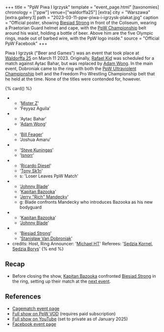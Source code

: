+++
title = "PpW Piwa I Igrzysk"
template = "event_page.html"
[taxonomies]
chronology = ["ppw"]
venue=["waldorffa25"]
[extra]
city = "Warszawa"
[extra.gallery.1]
path = "2023-03-11-ppw-piwa-i-igrzysk-plakat.jpg"
caption = "Official poster, showing [Biesiad Strong](@/w/biesiad.md) in front of the Coliseum, wearing a Praetorian Guard helmet and cape, with the [PpW Championship](@/c/ppw-championship.md) belt around his waist, holding a bottle of beer. Above him are the five Olympic rings, made out of barbed wire, with the PpW logo inside."
source = "Official PpW Facebook"
+++

Piwa I Igrzysk ("Beer and Games") was an event that took place at [Waldorffa 25](@/v/waldorffa25.md) on March 11 2023.
Originally, [Rafael Kid](@/w/rafael-kid.md) was scheduled for a match against Aytac Bahar, but was replaced by [Adam Wong](@/w/adam-wong.md).
In the main event, Dobroniak came to the ring with both the [PpW Ultraviolent Championship](@/o/ppw.md#championships) belt and the Freedom Pro Wrestling Championship belt that he held at the time. None of the titles were contended for, however.

{% card() %}
- - '[Mister Z](@/w/mister-z.md)'
  - 'Feyyaz Aguila'
- - 'Aytac Bahar'
  - '[Adam Wong](@/w/adam-wong.md)'
- - '[Bill Feager](@/w/feager.md)'
  - 'Joshua Amaru'
- - '[Steve Kuningas](@/w/steve-kuningas.md)'
  - '[Isnorr](@/w/isnorr.md)'
- - '[Ricardo Diesel](@/w/ricardo-diesel.md)'
  - '[Tony Sk1n](@/w/tony-sk1n.md)'
  - s: 'Loser Leaves PpW Match'
- - '[Johnny Blade](@/w/johnny-blade.md)'
  - '[Kapitan Bazooka](@/w/kapitan-bazooka.md)'
  - '[Jerry "Rich" Mandecky](@/w/jerry-mandecky.md)'
  - g: Blade confronts Mandecky who introduces Bazooka as his new bodyguard
- - '[Kapitan Bazooka](@/w/kapitan-bazooka.md)'
  - '[Johnny Blade](@/w/johnny-blade.md)'
- - '[Biesiad Strong](@/w/biesiad.md)'
  - '[Stanisław Van Dobroniak](@/w/stanislaw-van-dobroniak.md)'
- credits:
    Host, Ring Announcer: '[Michael HT](@/w/michael-ht.md)'
    Referees: '[Sędzia Kornel](@/w/sedzia-kornel.md), [Sędzia Borys](@/w/sedzia-borys.md)'
{% end %}

## Recap

* Before closing the show, [Kapitan Bazooka](@/w/kapitan-bazooka.md) confronted [Biesiad Strong](@/w/biesiad.md) in the ring, setting up their match at the [next event](@/e/ppw/2023-05-06-ppw-mistrzowskie-rozdanie.md).

## References

* [Cagematch event page](https://www.cagematch.net/?id=1&nr=384839)
* [Full show on PpW VOD](https://ppw-ewenementpl.vhx.tv/ppw-full-shows-dvd-version/season:2/videos/piwa-i-igrzysk-23-defenitive-edition-hd) (requires paid subscription)
* [Full show on YouTube](https://www.youtube.com/watch?v=xkEi29j5_3I) (set to private as of January 2025)
* [Facebook event page](https://www.facebook.com/events/6085850078127761/)
